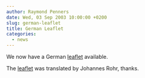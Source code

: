 ```yaml
---
author: Raymond Penners
date: Wed, 03 Sep 2003 10:00:00 +0200
slug: german-leaflet
title: German Leaflet
categories:
  - news
---
```

We now have a German [leaflet](/leaflet) available.
<!--more-->

The [leaflet](/leaflet) was translated by Johannes Rohr, thanks.


